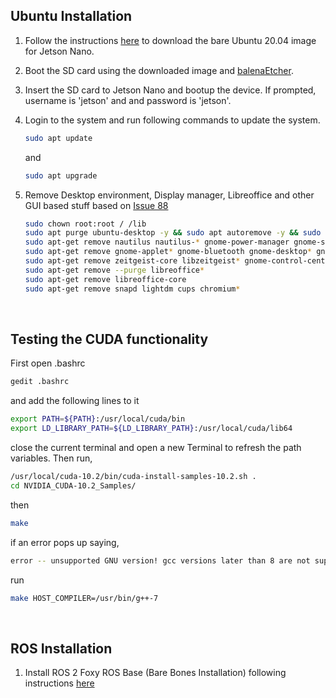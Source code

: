 ## Ubuntu Installation

1. Follow the instructions [here](https://github.com/Qengineering/Jetson-Nano-Ubuntu-20-image?tab=readme-ov-file#bare-image) to download the bare Ubuntu 20.04 image for Jetson Nano.
2. Boot the SD card using the downloaded image and [balenaEtcher](https://etcher.balena.io/).
3. Insert the SD card to Jetson Nano and bootup the device. If prompted, username is 'jetson' and and password is 'jetson'.
4. Login to the system and run following commands to update the system.
   ```bash
   sudo apt update
   ```
   and
   ```bash
   sudo apt upgrade
   ```
5. Remove Desktop environment, Display manager, Libreoffice and other GUI based stuff based on [Issue 88](https://github.com/Qengineering/Jetson-Nano-Ubuntu-20-image/issues/88)

   ```bash
   sudo chown root:root / /lib
   sudo apt purge ubuntu-desktop -y && sudo apt autoremove -y && sudo apt autoclean
   sudo apt-get remove nautilus nautilus-* gnome-power-manager gnome-screensaver gnome-termina* gnome-pane* 
   sudo apt-get remove gnome-applet* gnome-bluetooth gnome-desktop* gnome-sessio* gnome-user* gnome-shell-common
   sudo apt-get remove zeitgeist-core libzeitgeist* gnome-control-center gnome-screenshot && sudo apt-get autoremove
   sudo apt-get remove --purge libreoffice*
   sudo apt-get remove libreoffice-core
   sudo apt-get remove snapd lightdm cups chromium*
   ```

<br>

## Testing the CUDA functionality

First open .bashrc 
```bash
gedit .bashrc
```

and add the following lines to it
```bash
export PATH=${PATH}:/usr/local/cuda/bin
export LD_LIBRARY_PATH=${LD_LIBRARY_PATH}:/usr/local/cuda/lib64
```

close the current terminal and open a new Terminal to refresh the path variables. Then run,

```bash
/usr/local/cuda-10.2/bin/cuda-install-samples-10.2.sh .
cd NVIDIA_CUDA-10.2_Samples/
```
then
```bash
make
```

if an error pops up saying,

```bash
error -- unsupported GNU version! gcc versions later than 8 are not supported!
```

run

```bash
make HOST_COMPILER=/usr/bin/g++-7
```

<br>

## ROS Installation

1. Install ROS 2 Foxy ROS Base (Bare Bones Installation) following instructions [here](https://docs.ros.org/en/foxy/Installation/Ubuntu-Install-Debians.html)
